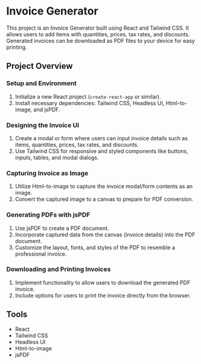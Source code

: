 # Invoice Generator

This project is an Invoice Generator built using React and Tailwind CSS. It allows users to add items with quantities, prices, tax rates, and discounts. Generated invoices can be downloaded as PDF files to your device for easy printing.

## Project Overview

### Setup and Environment
1. Initialize a new React project (`create-react-app` or similar).
2. Install necessary dependencies: Tailwind CSS, Headless UI, Html-to-image, and jsPDF.

### Designing the Invoice UI
1. Create a modal or form where users can input invoice details such as items, quantities, prices, tax rates, and discounts.
2. Use Tailwind CSS for responsive and styled components like buttons, inputs, tables, and modal dialogs.

### Capturing Invoice as Image
1. Utilize Html-to-image to capture the invoice modal/form contents as an image.
2. Convert the captured image to a canvas to prepare for PDF conversion.

### Generating PDFs with jsPDF
1. Use jsPDF to create a PDF document.
2. Incorporate captured data from the canvas (invoice details) into the PDF document.
3. Customize the layout, fonts, and styles of the PDF to resemble a professional invoice.

### Downloading and Printing Invoices
1. Implement functionality to allow users to download the generated PDF invoice.
2. Include options for users to print the invoice directly from the browser.

## Tools
- React
- Tailwind CSS
- Headless UI
- Html-to-image
- jsPDF
